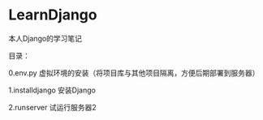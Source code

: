 # LearnDjango
本人Django的学习笔记


目录：

0.env.py 虚拟环境的安装（将项目库与其他项目隔离，方便后期部署到服务器）

1.installdjango 安装Django

2.runserver 试运行服务器2
